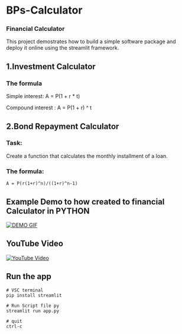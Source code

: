# BPs-Calculator

### Financial Calculator
This project demostrates how to build a simple software package and deploy it online using the streamlit framework.

## 1.Investment Calculator

### The formula
Simple  interest: A = P(1 + r * t)


Compound interest : A = P(1 + r) ^ t

## 2.Bond Repayment Calculator
### Task:
Create a function that calculates the monthly installment of a loan.

### The formula:
`A = P(r(1+r)^n)/((1+r)^n-1)`


## Example Demo to how created to financial Calculator in PYTHON 
[![DEMO GIF](https://github.com/precisep/Loan-Installment-Calculator/blob/main/assests/demo_final.gif)](https://precisep-loan-installment-calculator-main-b8y5wp.streamlit.app/)

## YouTube Video
[![YouTube Video](https://img.youtube.com/vi/UqH6KWoLrW8/0.jpg)](https://youtu.be/UqH6KWoLrW8)


## Run the app
```
# VSC terminal
pip install streamlit

# Run Script file py
streamlit run app.py

# quit
ctrl-c
```
